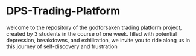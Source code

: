 # DPS-Trading-Platform

welcome to the repository of the godforsaken trading platform project, created by 3 students in the course of one week. 
filled with potential depression, breakdowns, and exhiliration, we invite you to ride along us in this journey of self-discovery and frustration
